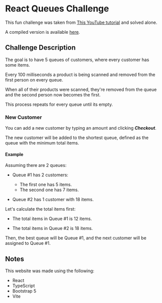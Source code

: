 # React Queues Challenge

This fun challenge was taken from [This YouTube tutorial](https://www.youtube.com/watch?v=B9fmr1TpKHE) and solved alone.

A compiled version is available [here](https://ignitedice.github.io).

## Challenge Description

The goal is to have 5 queues of customers, where every customer has some items.

Every 100 milliseconds a product is being scanned and removed from the first person on every queue.

When all of their products were scanned, they're removed from the queue and the second person now becomes the first.

This process repeats for every queue until its empty.

### New Customer

You can add a new customer by typing an amount and clicking **_Checkout_**.

The new customer will be added to the shortest queue, defined as the queue with the minimum total items.

#### Example

Assuming there are 2 queues:

- Queue #1 has 2 customers:

  - The first one has 5 items.
  - The second one has 7 items.

- Queue #2 has 1 customer with 18 items.

Let's calculate the total items first:

- The total items in Queue #1 is 12 items.

- The total items in Queue #2 is 18 items.

Then, the best queue will be Queue #1, and the next customer will be assigned to Queue #1.

## Notes

This website was made using the following:

- React
- TypeScript
- Bootstrap 5
- Vite
